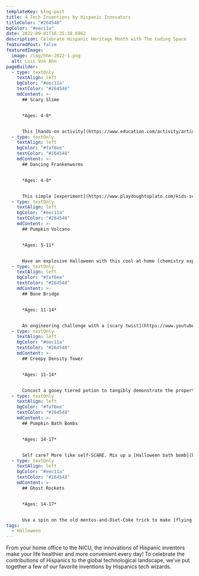 ```yaml
---
templateKey: blog-post
title: 4 Tech Inventions by Hispanic Innovators
titleColor: "#264548"
bgColor: "#eec11a"
date: 2022-09-01T16:35:38.696Z
description: Celebrate Hispanic Heritage Month with The Coding Space
featuredPost: false
featuredImage:
  image: /img/hhm-2022-1.png
  alt: Luis Von Ahn
pageBuilder:
  - type: textOnly
    textAlign: left
    bgColor: "#eec11a"
    textColor: "#264548"
    mdContent: >-
      ## Scary Slime


      *Ages: 4-8*


      This [hands-on activity](https://www.education.com/activity/article/spooky-slime/) is perfect for tactile learners, and it can also provide a welcome break from the overwhelm of Halloween candy. Get (manageably) messy and get creative with sparkles, slime, glitter, and googly eyes as you concoct supernatural slime!
  - type: textOnly
    textAlign: left
    bgColor: "#faf6ee"
    textColor: "#264548"
    mdContent: >-
      ## Dancing Frankenworms


      *Ages: 4-8*


      This simple [experiment](https://www.playdoughtoplato.com/kids-science-dancing-frankenworms/) uses baking soda and vinegar to make gummy worms come alive and dance right in front of your eyes! It’s a particularly big hit with kids who love creepy-crawlies.
  - type: textOnly
    textAlign: left
    bgColor: "#eec11a"
    textColor: "#264548"
    mdContent: >-
      ## Pumpkin Volcano


      *Ages: 5-11*


      Have an explosive Halloween with this cool at-home [chemistry experiment](https://thestemlaboratory.com/pumpkin-volcano/)! We recommend stocking up on a few pumpkins – your kids will want to run this experiment again and again.
  - type: textOnly
    textAlign: left
    bgColor: "#faf6ee"
    textColor: "#264548"
    mdContent: >-
      ## Bone Bridge


      *Ages: 11-14*


      An engineering challenge with a [scary twist](https://www.youtube.com/watch?v=GucNGwQTGfM)? You don’t say! Get your young maker thinking about bridge design this Halloween season.
  - type: textOnly
    textAlign: left
    bgColor: "#eec11a"
    textColor: "#264548"
    mdContent: >-
      ## Creepy Density Tower


      *Ages: 11-14*


      Concoct a gooey tiered potion to tangibly demonstrate the properties of density in this creepy [liquid layers](https://www.science-sparks.com/creepy-density/) challenge!
  - type: textOnly
    textAlign: left
    bgColor: "#faf6ee"
    textColor: "#264548"
    mdContent: >-
      ## Pumpkin Bath Bombs


      *Ages: 14-17*


      Self care? More like self-SCARE. Mix up a [Halloween bath bomb](https://helloglow.co/halloween-bath-bombs/) with your teenager using turmeric, baking soda, and more.
  - type: textOnly
    textAlign: left
    bgColor: "#eec11a"
    textColor: "#264548"
    mdContent: >-
      ## Ghost Rockets


      *Ages: 14-17*


      Use a spin on the old mentos-and-Diet-Coke trick to make [flying ghost rockets](https://www.growingajeweledrose.com/2013/09/ghost-rockets-halloween-activity.html)! You can even run several “trials” of this experiment, varying the ingredients to see how the flight patterns are affected.
tags:
  - Halloween
---
```

From your home office to the NICU, the innovations of Hispanic inventors make your life healthier and more convenient every day! To celebrate the contributions of Hispanics to the global technological landscape, we’ve put together a few of our favorite inventions by Hispanics tech wizards.